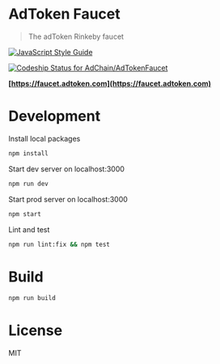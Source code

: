# AdToken Faucet

> The adToken Rinkeby faucet

[![JavaScript Style Guide](https://img.shields.io/badge/code_style-standard-brightgreen.svg)](https://standardjs.com)

[ ![Codeship Status for AdChain/AdTokenFaucet](https://app.codeship.com/projects/7c42c360-ad51-0135-cc49-1e60c855b541/status?branch=master)](https://app.codeship.com/projects/257199)

**[https://faucet.adtoken.com](https://faucet.adtoken.com)**

# Development

Install local packages

```bash
npm install
```

Start dev server on localhost:3000

```bash
npm run dev
```

Start prod server on localhost:3000

```bash
npm start
```

Lint and test

```bash
npm run lint:fix && npm test
```

# Build

```bash
npm run build
```

# License

MIT

